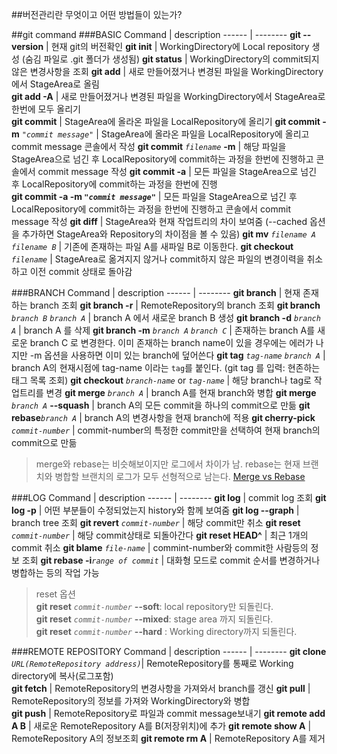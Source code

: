 ##버전관리란 무엇이고 어떤 방법들이 있는가?




##git command 
###BASIC
Command | description
------  | --------
**git --version** | 현재 git의 버전확인 
**git init** |  WorkingDirectory에 Local repository 생성 (숨김 파일로 .git 폴더가 생성됨)
**git status** | WorkingDirectory의 commit되지 않은 변경사항을 조회 
**git add** | 새로 만들어졌거나 변경된 파일을 WorkingDirectory에서 StageArea로 올림  
**git add -A** | 새로 만들어졌거나 변경된 파일을 WorkingDirectory에서 StageArea로 한번에 모두 올리기  
**git commit** | StageArea에 올라온 파일을 LocalRepository에 올리기
**git commit -m** _`"commit message"`_  | StageArea에 올라온 파일을 LocalRepository에 올리고 commit message 콘솔에서 작성 
**git commit** _`filename`_ **-m** | 해당 파일을 StageArea으로 넘긴 후 LocalRepository에 commit하는 과정을 한번에 진행하고 콘솔에서 commit message 작성 
**git commit -a** | 모든 파일을 StageArea으로 넘긴 후 LocalRepository에 commit하는 과정을 한번에 진행  
**git commit -a -m _`"commit message"`_**  | 모든 파일을 StageArea으로 넘긴 후 LocalRepository에 commit하는 과정을 한번에 진행하고  콘솔에서 commit message 작성 
**git diff** | StageArea와 현재 작업트리의 차이 보여줌 (--cached 옵션을 추가하면 StageArea와 Repository의 차이점을 볼 수 있음)
**git mv** _`filename A`_ _`filename B`_ | 기존에 존재하는 파일 A를 새파일 B로 이동한다.
**git checkout** _`filename`_ | StageArea로 옮겨지지 않거나 commit하지 않은 파일의 변경이력을 취소하고 이전 commit 상태로 돌아감

###BRANCH
Command | description
------  | --------
**git branch**  | 현재 존재하는 branch 조회
**git branch -r** | RemoteRepository의 branch 조회
**git branch** _`branch B`_ _`branch A`_ | branch A 에서 새로운 branch B 생성
**git branch -d** _`branch A`_ | branch A 를 삭제 
**git branch -m** _`branch A`_ _`branch C`_ | 존재하는 branch A를 새로운 branch C 로 변경한다. 이미 존재하는 branch name이 있을 경우에는 에러가 나지만 -m 옵션을 사용하면 이미 있는 branch에 덮어쓴다 
**git tag** _`tag-name`_ _`branch A`_ | branch A의 현재시점에 tag-name 이라는 `tag`를 붙인다. (git tag 를 입력:  현존하는 태그 목록 조회)
**git checkout** _`branch-name`_ or _`tag-name`_ | 해당 branch나 tag로 작업트리를 변경
**git merge** _`branch A`_ | branch A를 현재 branch와 병합
**git merge** _`branch A`_ **--squash** | branch A의 모든 commit을 하나의 commit으로 만듦
**git rebase**_`branch A`_ | branch A의 변경사항을 현재 branch에 적용
**git cherry-pick** _`commit-number`_ | commit-number의 특정한 commit만을 선택하여 현재 branch의 commit으로 만듦

>merge와 rebase는 비슷해보이지만 로그에서 차이가 남.
rebase는 현재 브랜치와 병합할 브랜치의 로그가 모두 선형적으로 남는다.
[Merge vs Rebase](http://dogfeet.github.io/articles/2012/git-merge-rebase.html)


###LOG
Command | description
------  | --------
**git log** | commit log 조회
**git log -p** | 어떤 부분들이 수정되었는지 history와 함께 보여줌 
**git log --graph** | branch tree 조회
**git revert** _`commit-number`_ | 해당 commit만 취소
**git reset** _`commit-number`_ | 해당 commit상태로 되돌아간다
**git reset HEAD^** | 최근 1개의 commit 취소
**git blame** _`file-name`_ | commint-number와 commit한 사람등의 정보 조회
**git rebase -i**_`range of commit`_ | 대화형 모드로 commit 순서를 변경하거나 병합하는 등의 작업 가능

>reset 옵션  
>**git reset** _`commit-number`_ **--soft**: local repository만 되돌린다.  
>**git reset** _`commit-number`_ **--mixed**: stage area 까지 되돌린다.  
>**git reset** _`commit-number`_ **--hard** : Working directory까지 되돌린다.


###REMOTE REPOSITORY
Command | description
------  | --------
**git clone** _`URL(RemoteRepository address)`_| RemoteRepository를 통째로 Working directory에 복사(로그포함)  
**git fetch** | RemoteRepository의 변경사항을 가져와서 branch를 갱신
**git pull** | RemoteRepository의 정보를 가져와 WorkingDirectory와 병합  
**git push** | RemoteRepository로 파일과 commit message보내기 
**git remote add A B** | 새로운  RemoteRepository A를  B(저장위치)에 추가
**git remote show A** | RemoteRepository A의 정보조회
**git remote rm A** | RemoteRepository A를 제거 